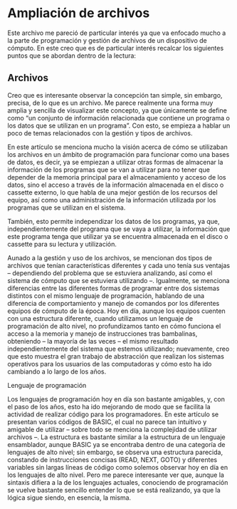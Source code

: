 # Ampliación de archivos

Este archivo me pareció de particular interés ya que va enfocado mucho a la parte de programación y gestión de archivos de un dispositivo de cómputo. En este creo que es de particular interés recalcar los siguientes puntos que se abordan dentro de la lectura:

## Archivos

Creo que es interesante observar la concepción tan simple, sin embargo, precisa, de lo que es un archivo. Me parece realmente una forma muy amplia y sencilla de visualizar este concepto, ya que únicamente se define como “un conjunto de información relacionada que contiene un programa o los datos que se utilizan en un programa”. Con esto, se empieza a hablar un poco de temas relacionados con la gestión y tipos de archivos.

En este artículo se menciona mucho la visión acerca de cómo se utilizaban los archivos en un ámbito de programación para funcionar como una bases de datos, es decir, ya se empiezan a utilizar otras formas de almacenar la información de los programas que se van a utilizar para no tener que depender de la memoria principal para el almacenamiento y acceso de los datos, sino el acceso a través de la información almacenada en el disco o cassette externo, lo que habla de una mejor gestión de los recursos del equipo, así como una administración de la información utilizada por los programas que se utilizan en el sistema.

También, esto permite independizar los datos de los programas, ya que, independientemente del programa que se vaya a utilizar, la información que este programa tenga que utilizar ya se encuentra almacenada en el disco o cassette para su lectura y utilización.

Aunado a la gestión y uso de los archivos, se mencionan dos tipos de archivos que tenían características diferentes y cada uno tenía sus ventajas – dependiendo del problema que se estuviera analizando, así como el sistema de cómputo que se estuviera utilizando –. Igualmente, se menciona diferencias entre las diferentes formas de programar entre dos sistemas distintos con el mismo lenguaje de programación, hablando de una diferencia de comportamiento y manejo de comandos por los diferentes equipos de cómputo de la época. Hoy en día, aunque los equipos cuenten con una estructura diferente, cuando utilizamos un lenguaje de programación de alto nivel, no profundizamos tanto en cómo funciona el acceso a la memoria y manejo de instrucciones tras bambalinas, obteniendo – la mayoría de las veces – el mismo resultado independientemente del sistema que estemos utilizando; nuevamente, creo que esto muestra el gran trabajo de abstracción que realizan los sistemas operativos para los usuarios de las computadoras y cómo esto ha ido cambiando a lo largo de los años. 







Lenguaje de programación

Los lenguajes de programación hoy en día son bastante amigables, y, con el paso de los años, esto ha ido mejorando de modo que se facilita la actividad de realizar código para los programadores. En este artículo se presentan varios códigos de BASIC, el cual no parece tan intuitivo y amigable de utilizar – sobre todo se menciona la complejidad de utilizar archivos –. La estructura es bastante similar a la estructura de un lenguaje ensamblador, aunque BASIC ya se encontraba dentro de una categoría de lenguajes de alto nivel; sin embargo, se observa una estructura parecida, constando de instrucciones concisas (READ, NEXT, GOTO) y diferentes variables sin largas líneas de código como solemos observar hoy en día en los lenguajes de alto nivel. Pero me parece interesante ver que, aunque la sintaxis difiera a la de los lenguajes actuales, conociendo de programación se vuelve bastante sencillo entender lo que se está realizando, ya que la lógica sigue siendo, en esencia, la misma.
